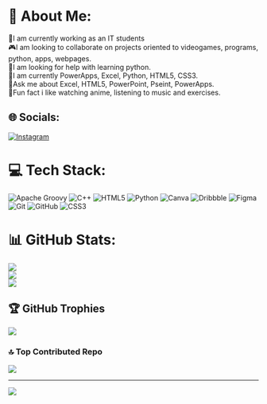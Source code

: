 # 💫 About Me:
🧊I am currently working as an IT students<br>🎮I am looking to collaborate on projects oriented to videogames, programs, python, apps, webpages.<br>🫠I am looking for help with learning python.<br>🙂I am currently PowerApps, Excel, Python, HTML5, CSS3.<br>🤔Ask me about Excel, HTML5, PowerPoint, Pseint, PowerApps.<br>🥸Fun fact i like watching anime, listening to music and exercises.<br>


## 🌐 Socials:
[![Instagram](https://img.shields.io/badge/Instagram-%23E4405F.svg?logo=Instagram&logoColor=white)](https://instagram.com/Jaslin___008) 

# 💻 Tech Stack:
![Apache Groovy](https://img.shields.io/badge/Apache%20Groovy-4298B8.svg?style=for-the-badge&logo=Apache+Groovy&logoColor=white) ![C++](https://img.shields.io/badge/c++-%2300599C.svg?style=for-the-badge&logo=c%2B%2B&logoColor=white) ![HTML5](https://img.shields.io/badge/html5-%23E34F26.svg?style=for-the-badge&logo=html5&logoColor=white) ![Python](https://img.shields.io/badge/python-3670A0?style=for-the-badge&logo=python&logoColor=ffdd54) ![Canva](https://img.shields.io/badge/Canva-%2300C4CC.svg?style=for-the-badge&logo=Canva&logoColor=white) ![Dribbble](https://img.shields.io/badge/Dribbble-EA4C89?style=for-the-badge&logo=dribbble&logoColor=white) ![Figma](https://img.shields.io/badge/figma-%23F24E1E.svg?style=for-the-badge&logo=figma&logoColor=white) ![Git](https://img.shields.io/badge/git-%23F05033.svg?style=for-the-badge&logo=git&logoColor=white) ![GitHub](https://img.shields.io/badge/github-%23121011.svg?style=for-the-badge&logo=github&logoColor=white) ![CSS3](https://img.shields.io/badge/css3-%231572B6.svg?style=for-the-badge&logo=css3&logoColor=white)
# 📊 GitHub Stats:
![](https://github-readme-stats.vercel.app/api?username=RousiFuentes&theme=dark&hide_border=false&include_all_commits=false&count_private=false)<br/>
![](https://github-readme-streak-stats.herokuapp.com/?user=RousiFuentes&theme=dark&hide_border=false)<br/>
![](https://github-readme-stats.vercel.app/api/top-langs/?username=RousiFuentes&theme=dark&hide_border=false&include_all_commits=false&count_private=false&layout=compact)

## 🏆 GitHub Trophies
![](https://github-profile-trophy.vercel.app/?username=RousiFuentes&theme=shadow_blue&no-frame=false&no-bg=true&margin-w=4)

### 🔝 Top Contributed Repo
![](https://github-contributor-stats.vercel.app/api?username=RousiFuentes&limit=5&theme=dark&combine_all_yearly_contributions=true)

---
[![](https://visitcount.itsvg.in/api?id=RousiFuentes&icon=0&color=0)](https://visitcount.itsvg.in)

<!-- Proudly created with GPRM ( https://gprm.itsvg.in ) -->